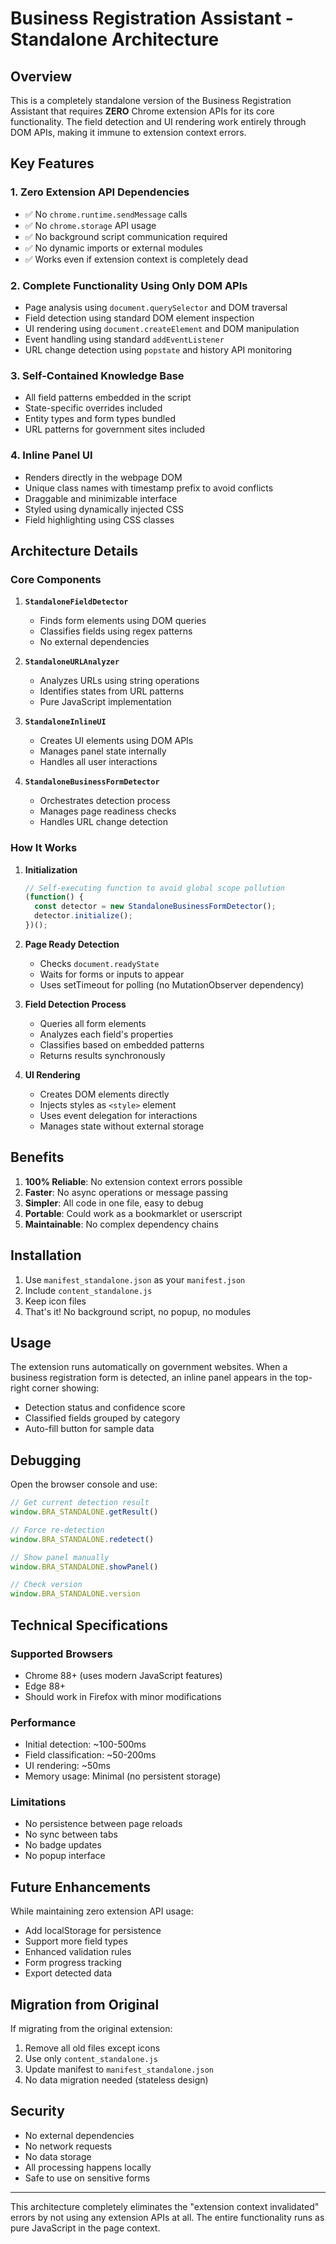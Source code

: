 # Business Registration Assistant - Standalone Architecture

## Overview

This is a completely standalone version of the Business Registration Assistant that requires **ZERO** Chrome extension APIs for its core functionality. The field detection and UI rendering work entirely through DOM APIs, making it immune to extension context errors.

## Key Features

### 1. **Zero Extension API Dependencies**
- ✅ No `chrome.runtime.sendMessage` calls
- ✅ No `chrome.storage` API usage  
- ✅ No background script communication required
- ✅ No dynamic imports or external modules
- ✅ Works even if extension context is completely dead

### 2. **Complete Functionality Using Only DOM APIs**
- Page analysis using `document.querySelector` and DOM traversal
- Field detection using standard DOM element inspection
- UI rendering using `document.createElement` and DOM manipulation
- Event handling using standard `addEventListener`
- URL change detection using `popstate` and history API monitoring

### 3. **Self-Contained Knowledge Base**
- All field patterns embedded in the script
- State-specific overrides included
- Entity types and form types bundled
- URL patterns for government sites included

### 4. **Inline Panel UI**
- Renders directly in the webpage DOM
- Unique class names with timestamp prefix to avoid conflicts
- Draggable and minimizable interface
- Styled using dynamically injected CSS
- Field highlighting using CSS classes

## Architecture Details

### Core Components

1. **`StandaloneFieldDetector`**
   - Finds form elements using DOM queries
   - Classifies fields using regex patterns
   - No external dependencies

2. **`StandaloneURLAnalyzer`**
   - Analyzes URLs using string operations
   - Identifies states from URL patterns
   - Pure JavaScript implementation

3. **`StandaloneInlineUI`**
   - Creates UI elements using DOM APIs
   - Manages panel state internally
   - Handles all user interactions

4. **`StandaloneBusinessFormDetector`**
   - Orchestrates detection process
   - Manages page readiness checks
   - Handles URL change detection

### How It Works

1. **Initialization**
   ```javascript
   // Self-executing function to avoid global scope pollution
   (function() {
     const detector = new StandaloneBusinessFormDetector();
     detector.initialize();
   })();
   ```

2. **Page Ready Detection**
   - Checks `document.readyState`
   - Waits for forms or inputs to appear
   - Uses setTimeout for polling (no MutationObserver dependency)

3. **Field Detection Process**
   - Queries all form elements
   - Analyzes each field's properties
   - Classifies based on embedded patterns
   - Returns results synchronously

4. **UI Rendering**
   - Creates DOM elements directly
   - Injects styles as `<style>` element
   - Uses event delegation for interactions
   - Manages state without external storage

## Benefits

1. **100% Reliable**: No extension context errors possible
2. **Faster**: No async operations or message passing
3. **Simpler**: All code in one file, easy to debug
4. **Portable**: Could work as a bookmarklet or userscript
5. **Maintainable**: No complex dependency chains

## Installation

1. Use `manifest_standalone.json` as your `manifest.json`
2. Include `content_standalone.js`
3. Keep icon files
4. That's it! No background script, no popup, no modules

## Usage

The extension runs automatically on government websites. When a business registration form is detected, an inline panel appears in the top-right corner showing:

- Detection status and confidence score
- Classified fields grouped by category
- Auto-fill button for sample data

## Debugging

Open the browser console and use:

```javascript
// Get current detection result
window.BRA_STANDALONE.getResult()

// Force re-detection
window.BRA_STANDALONE.redetect()

// Show panel manually
window.BRA_STANDALONE.showPanel()

// Check version
window.BRA_STANDALONE.version
```

## Technical Specifications

### Supported Browsers
- Chrome 88+ (uses modern JavaScript features)
- Edge 88+
- Should work in Firefox with minor modifications

### Performance
- Initial detection: ~100-500ms
- Field classification: ~50-200ms
- UI rendering: ~50ms
- Memory usage: Minimal (no persistent storage)

### Limitations
- No persistence between page reloads
- No sync between tabs
- No badge updates
- No popup interface

## Future Enhancements

While maintaining zero extension API usage:
- Add localStorage for persistence
- Support more field types
- Enhanced validation rules
- Form progress tracking
- Export detected data

## Migration from Original

If migrating from the original extension:
1. Remove all old files except icons
2. Use only `content_standalone.js`
3. Update manifest to `manifest_standalone.json`
4. No data migration needed (stateless design)

## Security

- No external dependencies
- No network requests
- No data storage
- All processing happens locally
- Safe to use on sensitive forms

---

This architecture completely eliminates the "extension context invalidated" errors by not using any extension APIs at all. The entire functionality runs as pure JavaScript in the page context.